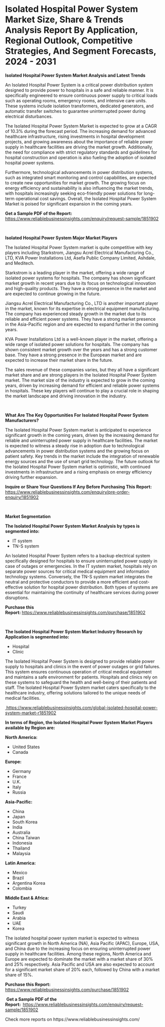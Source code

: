 <p><h1>Isolated Hospital Power System Market Size, Share & Trends Analysis Report By Application, Regional Outlook, Competitive Strategies, And Segment Forecasts, 2024 - 2031</h1></p><p><strong>Isolated Hospital Power System Market Analysis and Latest Trends</strong></p>
<p><p>An Isolated Hospital Power System is a critical power distribution system designed to provide power to hospitals in a safe and reliable manner. It is specifically engineered to ensure continuous power supply to critical loads such as operating rooms, emergency rooms, and intensive care units. These systems include isolation transformers, dedicated generators, and automatic transfer switches to guarantee uninterrupted power during electrical disturbances.</p><p>The Isolated Hospital Power System Market is expected to grow at a CAGR of 10.3% during the forecast period. The increasing demand for advanced healthcare infrastructure, rising investments in hospital development projects, and growing awareness about the importance of reliable power supply in healthcare facilities are driving the market growth. Additionally, the need for compliance with strict regulatory standards and guidelines for hospital construction and operation is also fueling the adoption of isolated hospital power systems.</p><p>Furthermore, technological advancements in power distribution systems, such as integrated smart monitoring and control capabilities, are expected to create new opportunities for market growth. The growing focus on energy efficiency and sustainability is also influencing the market trends, with hospitals increasingly seeking eco-friendly power solutions for long-term operational cost savings. Overall, the Isolated Hospital Power System Market is poised for significant expansion in the coming years.</p></p>
<p><strong>Get a Sample PDF of the Report:&nbsp;</strong> <a href="https://www.reliablebusinessinsights.com/enquiry/request-sample/1851902">https://www.reliablebusinessinsights.com/enquiry/request-sample/1851902</a></p>
<p>&nbsp;</p>
<p><strong>Isolated Hospital Power System Major Market Players</strong></p>
<p><p>The Isolated Hospital Power System market is quite competitive with key players including Starkstrom, Jiangsu Acrel Electrical Manufacturing Co., LTD, KVA Power Installations Ltd, Asefa Public Company Limited, Ashdale, and Meditech. </p><p>Starkstrom is a leading player in the market, offering a wide range of isolated power systems for hospitals. The company has shown significant market growth in recent years due to its focus on technological innovation and high-quality products. They have a strong presence in the market and are expected to continue growing in the future.</p><p>Jiangsu Acrel Electrical Manufacturing Co., LTD is another important player in the market, known for its expertise in electrical equipment manufacturing. The company has experienced steady growth in the market due to its reliable and efficient power systems. They have a strong market presence in the Asia-Pacific region and are expected to expand further in the coming years.</p><p>KVA Power Installations Ltd is a well-known player in the market, offering a wide range of isolated power solutions for hospitals. The company has shown consistent market growth over the years and has a strong customer base. They have a strong presence in the European market and are expected to increase their market share in the future.</p><p>The sales revenue of these companies varies, but they all have a significant market share and are strong players in the Isolated Hospital Power System market. The market size of the industry is expected to grow in the coming years, driven by increasing demand for efficient and reliable power systems in hospitals. These key players will continue to play a crucial role in shaping the market landscape and driving innovation in the industry.</p></p>
<p>&nbsp;</p>
<p><strong>What Are The Key Opportunities For Isolated Hospital Power System Manufacturers?</strong></p>
<p><p>The Isolated Hospital Power System market is anticipated to experience significant growth in the coming years, driven by the increasing demand for reliable and uninterrupted power supply in healthcare facilities. The market is expected to witness a steady rise in adoption due to technological advancements in power distribution systems and the growing focus on patient safety. Key trends in the market include the integration of renewable energy sources and the use of smart grid technology. The future outlook for the Isolated Hospital Power System market is optimistic, with continued investments in infrastructure and a rising emphasis on energy efficiency driving further expansion.</p></p>
<p><strong>Inquire or Share Your Questions If Any Before Purchasing This Report:</strong> <a href="https://www.reliablebusinessinsights.com/enquiry/pre-order-enquiry/1851902">https://www.reliablebusinessinsights.com/enquiry/pre-order-enquiry/1851902</a></p>
<p>&nbsp;</p>
<p><strong>Market Segmentation</strong></p>
<p><strong>The Isolated Hospital Power System Market Analysis by types is segmented into:</strong></p>
<p><ul><li>IT system</li><li>TN-S system</li></ul></p>
<p><p>An Isolated Hospital Power System refers to a backup electrical system specifically designed for hospitals to ensure uninterrupted power supply in case of outages or emergencies. In the IT system market, hospitals rely on separate power sources for critical medical equipment and information technology systems. Conversely, the TN-S system market integrates the neutral and protective conductors to provide a more efficient and cost-effective solution for hospital power distribution. Both types of systems are essential for maintaining the continuity of healthcare services during power disruptions.</p></p>
<p><strong>Purchase this Report:&nbsp;</strong><a href="https://www.reliablebusinessinsights.com/purchase/1851902">https://www.reliablebusinessinsights.com/purchase/1851902</a></p>
<p>&nbsp;</p>
<p><strong>The Isolated Hospital Power System Market Industry Research by Application is segmented into:</strong></p>
<p><ul><li>Hospital</li><li>Clinic</li></ul></p>
<p><p>The Isolated Hospital Power System is designed to provide reliable power supply to hospitals and clinics in the event of power outages or grid failures. This system ensures continuous operation of critical medical equipment and maintains a safe environment for patients. Hospitals and clinics rely on these systems to safeguard the health and well-being of their patients and staff. The Isolated Hospital Power System market caters specifically to the healthcare industry, offering solutions tailored to the unique needs of medical facilities.</p></p>
<p><a href="https://www.reliablebusinessinsights.com/global-isolated-hospital-power-system-market-r1851902">&nbsp;https://www.reliablebusinessinsights.com/global-isolated-hospital-power-system-market-r1851902</a></p>
<p><strong>In terms of Region, the Isolated Hospital Power System Market Players available by Region are:</strong></p>
<p>
    <p> <strong> North America: </strong>
        <ul>
            <li>United States</li>
            <li>Canada</li>
        </ul>
        </p> 
    <p> <strong> Europe: </strong>
        <ul>
            <li>Germany</li>
            <li>France</li>
            <li>U.K.</li>
            <li>Italy</li>
            <li>Russia</li>
        </ul>
        </p> 
    <p> <strong> Asia-Pacific: </strong>
        <ul>
            <li>China</li>
            <li>Japan</li>
            <li>South Korea</li>
            <li>India</li>
            <li>Australia</li>
            <li>China Taiwan</li>
            <li>Indonesia</li>
            <li>Thailand</li>
            <li>Malaysia</li>
        </ul>
        </p> 
    <p> <strong> Latin America: </strong>
        <ul>
            <li>Mexico</li>
            <li>Brazil</li>
            <li>Argentina Korea</li>
            <li>Colombia</li>
        </ul>
        </p> 
    <p> <strong> Middle East & Africa: </strong>
        <ul>
            <li>Turkey</li>
            <li>Saudi</li>
            <li>Arabia</li>
            <li>UAE</li>
            <li>Korea</li>
        </ul>
    </p>
    </p>
<p><p>The isolated hospital power system market is expected to witness significant growth in North America (NA), Asia Pacific (APAC), Europe, USA, and China due to the increasing focus on ensuring uninterrupted power supply in healthcare facilities. Among these regions, North America and Europe are expected to dominate the market with a market share of 30% and 25% respectively. Asia Pacific and USA are also expected to account for a significant market share of 20% each, followed by China with a market share of 15%.</p></p>
<p><strong>Purchase this Report: </strong><a href="https://www.reliablebusinessinsights.com/purchase/1851902">https://www.reliablebusinessinsights.com/purchase/1851902</a></p>
<p>&nbsp;<strong>Get a Sample PDF of the Report:&nbsp;&nbsp;</strong><a href="https://www.reliablebusinessinsights.com/enquiry/request-sample/1851902">https://www.reliablebusinessinsights.com/enquiry/request-sample/1851902</a></p>
<p><strong></strong></p>
<p>Check more reports on https://www.reliablebusinessinsights.com/</p>